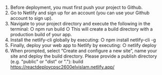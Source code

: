 1. Before deployment, you must first push your project to Github.
2. Go to Netlify and sign up for an account (you can use your Github account to sign up).
3. Navigate to your project directory and execute the following in the terminal:
○ npm run build
○ This will create a build directory with a production build of your app.
4. Install the netlify-cli globally by executing:
○ npm install netlify-cli -g
5. Finally, deploy your web app to Netlify by executing:
○ netlify deploy
6. When prompted, select “Create and configure a new site”, name your site and deploy the build directory.
  Please provide a publish directory (e.g. "public" or "dist" or "."): build
https://reactdeploycpsc2600elvislam.netlify.app/

